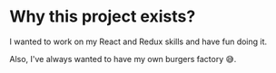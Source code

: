 # Why this project exists?

I wanted to work on my React and Redux skills and have fun doing it.

Also, I've always wanted to have my own burgers factory 😅.
